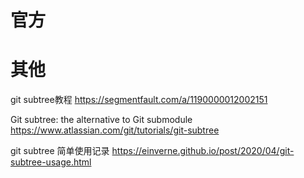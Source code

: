
# 官方

# 其他

git subtree教程 https://segmentfault.com/a/1190000012002151

Git subtree: the alternative to Git submodule https://www.atlassian.com/git/tutorials/git-subtree

git subtree 简单使用记录 https://einverne.github.io/post/2020/04/git-subtree-usage.html
